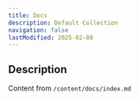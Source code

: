 ```yaml
---
title: Docs
description: Default Collection
navigation: false
lastModified: 2025-02-08
---
```


## Description

Content from `/content/docs/index.md`
